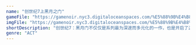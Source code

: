 ```yaml
---
name: "创世纪7上黑月之门"
gameFile: "https://gamenoir.nyc3.digitaloceanspaces.com/%E5%88%9B%E4%B8%96%E7%BA%AA7%E4%B8%8A%E9%BB%91%E6%9C%88%E4%B9%8B%E9%97%A8/u7.zip"
imgFile: "https://gamenoir.nyc3.digitaloceanspaces.com/%E5%88%9B%E4%B8%96%E7%BA%AA7%E4%B8%8A%E9%BB%91%E6%9C%88%E4%B9%8B%E9%97%A8/original.webp"
shortDescription: "创世纪7：黑月门不仅仅是系列最为深邃而多元化的一作，也是开启了游戏内容趋于成人化的先驱者之一"
genre: "ACT"
---
```

